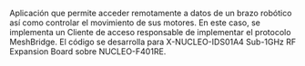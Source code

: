 Aplicación que permite acceder remotamente a datos de un brazo robótico así como controlar el movimiento de sus motores. 
En este caso, se implementa un Cliente de acceso responsable de implementar el protocolo MeshBridge.
El código se desarrolla para X-NUCLEO-IDS01A4 Sub-1GHz RF Expansion Board sobre NUCLEO-F401RE.
